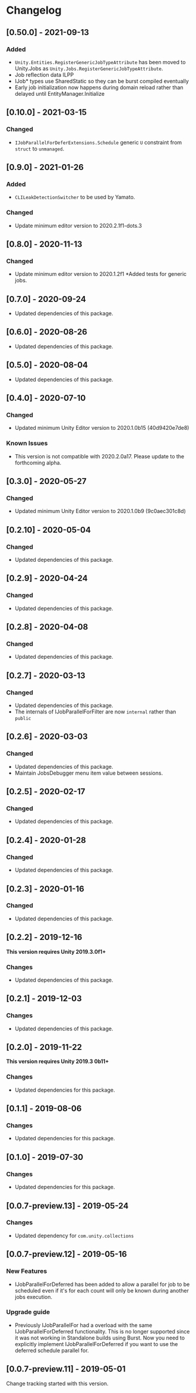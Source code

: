 # Changelog

## [0.50.0] - 2021-09-13

### Added

* `Unity.Entities.RegisterGenericJobTypeAttribute` has been moved to Unity.Jobs as `Unity.Jobs.RegisterGenericJobTypeAttribute`.
* Job reflection data ILPP
* IJob* types use SharedStatic so they can be burst compiled eventually
* Early job initialization now happens during domain reload rather than delayed until EntityManager.Initialize



## [0.10.0] - 2021-03-15

### Changed

* `IJobParallelForDeferExtensions.Schedule` generic `U` constraint from `struct` to `unmanaged`.


## [0.9.0] - 2021-01-26

### Added

* `CLILeakDetectionSwitcher` to be used by Yamato.

### Changed

* Update minimum editor version to 2020.2.1f1-dots.3


## [0.8.0] - 2020-11-13

### Changed

* Update minimum editor version to 2020.1.2f1
*Added tests for generic jobs.


## [0.7.0] - 2020-09-24

* Updated dependencies of this package.


## [0.6.0] - 2020-08-26

* Updated dependencies of this package.


## [0.5.0] - 2020-08-04

* Updated dependencies of this package.


## [0.4.0] - 2020-07-10

### Changed

* Updated minimum Unity Editor version to 2020.1.0b15 (40d9420e7de8)

### Known Issues

* This version is not compatible with 2020.2.0a17. Please update to the forthcoming alpha.


## [0.3.0] - 2020-05-27

### Changed

* Updated minimum Unity Editor version to 2020.1.0b9 (9c0aec301c8d)


## [0.2.10] - 2020-05-04

### Changed

* Updated dependencies of this package.


## [0.2.9] - 2020-04-24

### Changed

* Updated dependencies of this package.


## [0.2.8] - 2020-04-08

### Changed

* Updated dependencies of this package.


## [0.2.7] - 2020-03-13

### Changed

* Updated dependencies of this package.
* The internals of IJobParallelForFilter are now `internal` rather than `public`


## [0.2.6] - 2020-03-03

### Changed

* Updated dependencies of this package.
* Maintain JobsDebugger menu item value between sessions.


## [0.2.5] - 2020-02-17

### Changed

* Updated dependencies of this package.


## [0.2.4] - 2020-01-28

### Changed

* Updated dependencies of this package.


## [0.2.3] - 2020-01-16

### Changed

* Updated dependencies of this package.


## [0.2.2] - 2019-12-16

**This version requires Unity 2019.3.0f1+**

### Changes

* Updated dependencies of this package.


## [0.2.1] - 2019-12-03

### Changes

* Updated dependencies of this package.


## [0.2.0] - 2019-11-22

**This version requires Unity 2019.3 0b11+**

### Changes

* Updated dependencies for this package.


## [0.1.1] - 2019-08-06

### Changes

* Updated dependencies for this package.


## [0.1.0] - 2019-07-30

### Changes

* Updated dependencies for this package.


## [0.0.7-preview.13] - 2019-05-24

### Changes

* Updated dependency for `com.unity.collections`


## [0.0.7-preview.12] - 2019-05-16

### New Features

* IJobParallelForDeferred has been added to allow a parallel for job to be scheduled even if it's for each count will only be known during another jobs execution.

### Upgrade guide
* Previously IJobParallelFor had a overload with the same IJobParallelForDeferred functionality. This is no longer supported since it was not working in Standalone builds using Burst. Now you need to explicitly implement IJobParallelForDeferred if you want to use the deferred schedule parallel for.


## [0.0.7-preview.11] - 2019-05-01

Change tracking started with this version.
